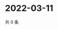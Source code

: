 # 2022-03-11

共 0 条

<!-- BEGIN WEIBO -->
<!-- 最后更新时间 Fri Mar 11 2022 01:07:38 GMT+0800 (China Standard Time) -->

<!-- END WEIBO -->
